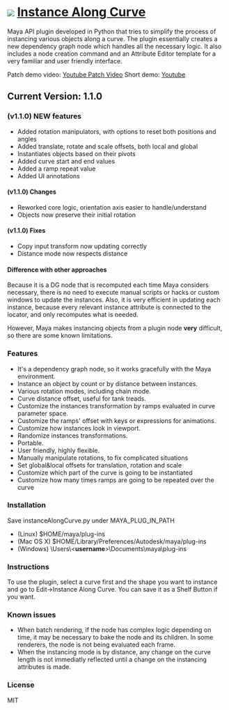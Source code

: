 [![](http://mmerchante.github.io/instanceAlongCurve/resources/header.png)](https://www.youtube.com/watch?v=k4i_dZjxVr0)
[Instance Along Curve](http://mmerchante.github.io/instanceAlongCurve)
==================

Maya API plugin developed in Python that tries to simplify the process of instancing various objects along a curve. The plugin essentially creates a new dependency graph node which handles all the necessary logic. It also includes a node creation command and an Attribute Editor template for a very familiar and user friendly interface.

Patch demo video: [Youtube Patch Video](https://www.youtube.com/watch?v=zKaDZq9ZB5I)
Short demo: [Youtube](https://www.youtube.com/watch?v=k4i_dZjxVr0)

## Current Version: 1.1.0

### (v1.1.0) NEW features
* Added rotation manipulators, with options to reset both positions and angles
* Added translate, rotate and scale offsets, both local and global
* Instantiates objects based on their pivots
* Added curve start and end values
* Added a ramp repeat value
* Added UI annotations

#### (v1.1.0) Changes
* Reworked core logic, orientation axis easier to handle/understand
* Objects now preserve their initial rotation

#### (v1.1.0) Fixes
* Copy input transform now updating correctly
* Distance mode now respects distance

#### Difference with other approaches

Because it is a DG node that is recomputed each time Maya considers necessary, there is no need to execute manual scripts or hacks or custom windows to update the instances. Also, it is very efficient in updating each instance, because every relevant instance attribute is connected to the locator, and only recomputes what is needed.

However, Maya makes instancing objects from a plugin node **very** difficult, so there are some known limitations.

### Features
* It's a dependency graph node, so it works gracefully with the Maya environment.
* Instance an object by count or by distance between instances.
* Various rotation modes, including chain mode.
* Curve distance offset, useful for tank treads.
* Customize the instances transformation by ramps evaluated in curve parameter space.
* Customize the ramps' offset with keys or expressions for animations.
* Customize how instances look in viewport.
* Randomize instances transformations.
* Portable.
* User friendly, highly flexible.
* Manually manipulate rotations, to fix complicated situations
* Set global&local offsets for translation, rotation and scale
* Customize which part of the curve is going to be instantiated
* Customize how many times ramps are going to be repeated over the curve

### Installation
Save instanceAlongCurve.py under MAYA_PLUG_IN_PATH
 * (Linux) $HOME/maya/plug-ins
 * (Mac OS X) $HOME/Library/Preferences/Autodesk/maya/plug-ins
 * (Windows) \\Users\\\<**username**\>\\Documents\\maya\\plug-ins

### Instructions
To use the plugin, select a curve first and the shape you want to instance and go to Edit->Instance Along Curve. You can save it as a Shelf Button if you want.

### Known issues
* When batch rendering, if the node has complex logic depending on time, it may be necessary to bake the node and its children. In some renderers, the node is not being evaluated each frame.
* When the instancing mode is by distance, any change on the curve length is not immediatly reflected until a change on the instancing attributes is made.

### License
MIT
